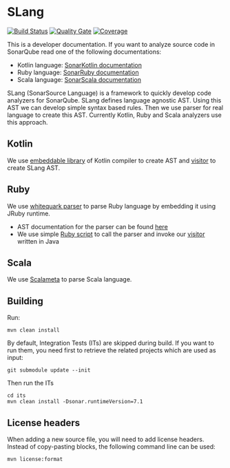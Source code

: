 # SLang

[![Build Status](https://travis-ci.org/SonarSource/slang.svg?branch=master)](https://travis-ci.org/SonarSource/slang)
[![Quality Gate](https://next.sonarqube.com/sonarqube/api/project_badges/measure?project=org.sonarsource.slang%3Aslang&metric=alert_status)](https://next.sonarqube.com/sonarqube/dashboard?id=org.sonarsource.slang%3Aslang) [![Coverage](https://next.sonarqube.com/sonarqube/api/project_badges/measure?project=org.sonarsource.slang%3Aslang&metric=coverage)](https://next.sonarqube.com/sonarqube/component_measures/domain/Coverage?id=org.sonarsource.slang%3Aslang)

This is a developer documentation. If you want to analyze source code in SonarQube read one of the following documentations:

* Kotlin language: [SonarKotlin documentation](https://docs.sonarqube.org/display/PLUG/SonarKotlin)
* Ruby language: [SonarRuby documentation](https://docs.sonarqube.org/display/PLUG/SonarRuby)
* Scala language: [SonarScala documentation](https://docs.sonarqube.org/display/PLUG/SonarRuby)

SLang (SonarSource Language) is a framework to quickly develop code analyzers for SonarQube. SLang defines language agnostic AST. Using this AST
we can develop simple syntax based rules. Then we use parser for real language to create this AST. Currently Kotlin, Ruby and Scala 
analyzers use this approach.

## Kotlin

We use [embeddable library](https://search.maven.org/artifact/org.jetbrains.kotlin/kotlin-compiler-embeddable/1.2.61/jar) of Kotlin compiler to create AST and [visitor](sonar-kotlin-plugin/src/main/java/org/sonarsource/kotlin/converter/KotlinTreeVisitor.java) to create SLang AST.

## Ruby

We use [whitequark parser](https://github.com/whitequark/parser) to parse Ruby language by embedding it using JRuby runtime.

* AST documentation for the parser can be found [here](https://github.com/whitequark/parser/blob/master/doc/AST_FORMAT.md)
* We use simple [Ruby script](sonar-ruby-plugin/src/main/resources/whitequark_parser_init.rb) to call the parser and invoke our [visitor](sonar-ruby-plugin/src/main/java/org/sonarsource/ruby/converter/RubyVisitor.java) written in Java 

## Scala

We use [Scalameta](https://scalameta.org/) to parse Scala language.

## Building

Run:

    mvn clean install

By default, Integration Tests (ITs) are skipped during build.
If you want to run them, you need first to retrieve the related projects which are used as input:

    git submodule update --init

Then run the ITs

    cd its
    mvn clean install -Dsonar.runtimeVersion=7.1

## License headers

When adding a new source file, you will need to add license headers. Instead of copy-pasting blocks, the following command line can be used:

    mvn license:format
